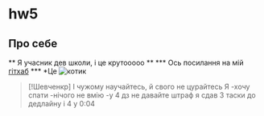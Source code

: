 # hw5
## Про себе
** Я учасник дев школи, і це крутооооо **
*** Ось посилання на мій [гітхаб](https://github.com/mndn7) ***
*Це ![котик](https://i.pinimg.com/564x/d6/db/e7/d6dbe7cdd44e2d8e52e6c18a9a635c49.jpg)
> [!Шевченкр]
>І чужому научайтесь, й свого не цурайтесь 
Я
-хочу спати
-нічого не вмію
-у 4 дз не давайте штраф я сдав 3 таски до дедлайну і 4 у 0:04
